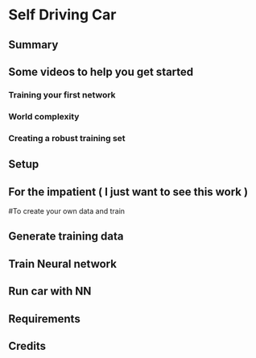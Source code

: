 # Self Driving Car

## Summary

## Some videos to help you get started

### Training your first network

### World complexity

### Creating a robust training set

## Setup

## For the impatient ( I just want to see this work )

#To create your own data and train

## Generate training data

## Train Neural network

## Run car with NN

## Requirements

## Credits

